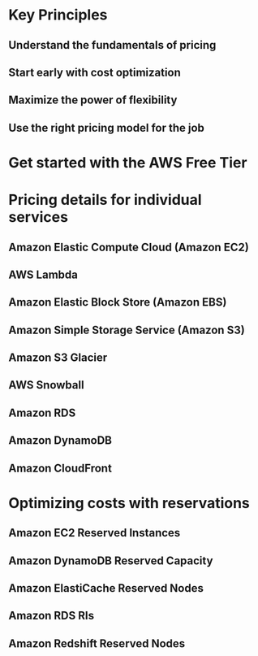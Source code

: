 # Key Principles

## Understand the fundamentals of pricing

## Start early with cost optimization

## Maximize the power of flexibility

## Use the right pricing model for the job

# Get started with the AWS Free Tier

# Pricing details for individual services

## Amazon Elastic Compute Cloud \(Amazon EC2\)

## AWS Lambda

## Amazon Elastic Block Store \(Amazon EBS\)

## Amazon Simple Storage Service \(Amazon S3\)

## Amazon S3 Glacier

## AWS Snowball

## Amazon RDS

## Amazon DynamoDB

## Amazon CloudFront

# Optimizing costs with reservations

## Amazon EC2 Reserved Instances

## Amazon DynamoDB Reserved Capacity

## Amazon ElastiCache Reserved Nodes

## Amazon RDS RIs

## Amazon Redshift Reserved Nodes



